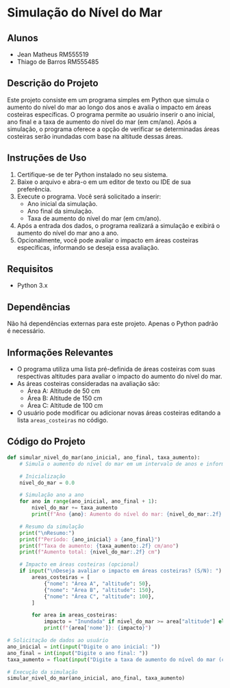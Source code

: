 # Simulação do Nível do Mar

## Alunos
- Jean Matheus RM555519
- Thiago de Barros RM555485

## Descrição do Projeto
Este projeto consiste em um programa simples em Python que simula o aumento do nível do mar ao longo dos anos e avalia o impacto em áreas costeiras específicas. O programa permite ao usuário inserir o ano inicial, ano final e a taxa de aumento do nível do mar (em cm/ano). Após a simulação, o programa oferece a opção de verificar se determinadas áreas costeiras serão inundadas com base na altitude dessas áreas.

## Instruções de Uso
1. Certifique-se de ter Python instalado no seu sistema.
2. Baixe o arquivo e abra-o em um editor de texto ou IDE de sua preferência.
3. Execute o programa. Você será solicitado a inserir:
   - Ano inicial da simulação.
   - Ano final da simulação.
   - Taxa de aumento do nível do mar (em cm/ano).
4. Após a entrada dos dados, o programa realizará a simulação e exibirá o aumento do nível do mar ano a ano.
5. Opcionalmente, você pode avaliar o impacto em áreas costeiras específicas, informando se deseja essa avaliação.

## Requisitos
- Python 3.x

## Dependências
Não há dependências externas para este projeto. Apenas o Python padrão é necessário.

## Informações Relevantes
- O programa utiliza uma lista pré-definida de áreas costeiras com suas respectivas altitudes para avaliar o impacto do aumento do nível do mar.
- As áreas costeiras consideradas na avaliação são:
  - Área A: Altitude de 50 cm
  - Área B: Altitude de 150 cm
  - Área C: Altitude de 100 cm
- O usuário pode modificar ou adicionar novas áreas costeiras editando a lista `areas_costeiras` no código.

## Código do Projeto
```python
def simular_nivel_do_mar(ano_inicial, ano_final, taxa_aumento):
    # Simula o aumento do nível do mar em um intervalo de anos e informa o impacto em áreas costeiras.

    # Inicialização
    nivel_do_mar = 0.0

    # Simulação ano a ano
    for ano in range(ano_inicial, ano_final + 1):
        nivel_do_mar += taxa_aumento
        print(f"Ano {ano}: Aumento do nível do mar: {nivel_do_mar:.2f} cm")

    # Resumo da simulação
    print("\nResumo:")
    print(f"Período: {ano_inicial} a {ano_final}")
    print(f"Taxa de aumento: {taxa_aumento:.2f} cm/ano")
    print(f"Aumento total: {nivel_do_mar:.2f} cm")

    # Impacto em áreas costeiras (opcional)
    if input("\nDeseja avaliar o impacto em áreas costeiras? (S/N): ").upper() == "S":
        areas_costeiras = [
            {"nome": "Área A", "altitude": 50},
            {"nome": "Área B", "altitude": 150},
            {"nome": "Área C", "altitude": 100},
        ]

        for area in areas_costeiras:
            impacto = "Inundada" if nivel_do_mar >= area["altitude"] else "Não inundada"
            print(f"{area['nome']}: {impacto}")

# Solicitação de dados ao usuário
ano_inicial = int(input("Digite o ano inicial: "))
ano_final = int(input("Digite o ano final: "))
taxa_aumento = float(input("Digite a taxa de aumento do nível do mar (cm/ano): "))

# Execução da simulação
simular_nivel_do_mar(ano_inicial, ano_final, taxa_aumento)
